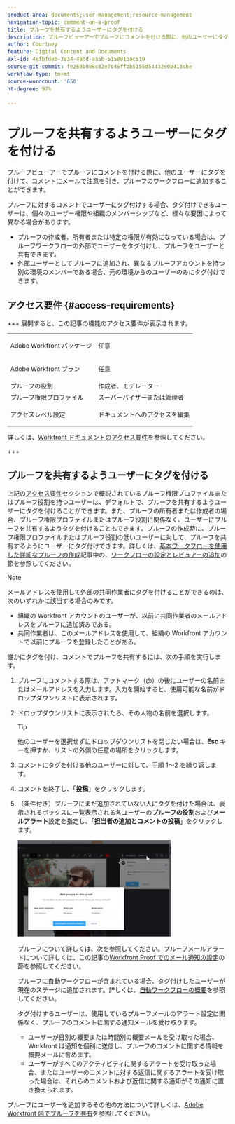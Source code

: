 ```yaml
---
product-area: documents;user-management;resource-management
navigation-topic: comment-on-a-proof
title: プルーフを共有するようユーザーにタグを付ける
description: プルーフビューアーでプルーフにコメントを付ける際に、他のユーザーにタグを付けて、コメントにメールで注意を引き、プルーフのワークフローに追加することができます。
author: Courtney
feature: Digital Content and Documents
exl-id: 4efbfdeb-3834-48dd-aa5b-515891bac519
source-git-commit: fe269b088c82e7045ffbb5155d54432e0b413cbe
workflow-type: tm+mt
source-wordcount: '650'
ht-degree: 97%

---
```


# プルーフを共有するようユーザーにタグを付ける

プルーフビューアーでプルーフにコメントを付ける際に、他のユーザーにタグを付けて、コメントにメールで注意を引き、プルーフのワークフローに追加することができます。

プルーフに対するコメントでユーザーにタグ付けする場合、タグ付けできるユーザーは、個々のユーザー権限や組織のメンバーシップなど、様々な要因によって異なる場合があります。

* プルーフの作成者、所有者または特定の権限が有効になっている場合は、プルーフワークフローの外部でユーザーをタグ付けし、プルーフをユーザーと共有できます。
* 外部ユーザーとしてプルーフに追加され、異なるプルーフアカウントを持つ別の環境のメンバーである場合、元の環境からのユーザーのみにタグ付けできます。<!--For more information, see [Proofing collaboration limitations with people outside of your organization](../../../../review-and-approve-work/proofing/tips-tricks-and-troubleshooting/collaboration-with-members-outside-of-your-organization.md)-->

## アクセス要件 {#access-requirements}

+++ 展開すると、この記事の機能のアクセス要件が表示されます。

<table style="table-layout:auto"> 
 <col> 
 <col> 
 <tbody> 
  <tr> 
   <td role="rowheader">Adobe Workfront パッケージ</td> 
   <td><p>任意</p> </td> 
  </tr> 
  <tr> 
   <td role="rowheader">Adobe Workfront プラン</td> 
   <td> <p>任意</p>
   </td> 
  </tr> 
  <tr data-mc-conditions=""> 
   <td role="rowheader">プルーフの役割</td> 
   <td>作成者、モデレーター</td> 
  </tr> 
  <tr data-mc-conditions=""> 
   <td role="rowheader">プルーフ権限プロファイル</td> 
   <td>スーパーバイザーまたは管理者</td> 
  </tr> 
  <tr data-mc-conditions=""> 
   <td role="rowheader">アクセスレベル設定</td> 
   <td> <p>ドキュメントへのアクセスを編集</p></td> 
  </tr> 
 </tbody> 
</table>

詳しくは、[Workfront ドキュメントのアクセス要件](/help/quicksilver/administration-and-setup/add-users/access-levels-and-object-permissions/access-level-requirements-in-documentation.md)を参照してください。

+++

## プルーフを共有するようユーザーにタグを付ける

上記の[アクセス要件](#access-requirements)セクションで概説されているプルーフ権限プロファイルまたはプルーフ役割を持つユーザーは、デフォルトで、プルーフを共有するようユーザーにタグを付けることができます。また、プルーフの所有者または作成者の場合、プルーフ権限プロファイルまたはプルーフ役割に関係なく、ユーザーにプルーフを共有するようタグを付けることもできます。プルーフの作成時に、プルーフ権限プロファイルまたはプルーフ役割の低いユーザーに対して、プルーフを共有するようにユーザーにタグ付けできます。詳しくは、[基本ワークフローを使用した詳細なプルーフの作成](../../../../review-and-approve-work/proofing/creating-proofs-within-workfront/configure-basic-proof-workflow.md)記事中の、[ワークフローの設定とレビュアーの追加](../../../../review-and-approve-work/proofing/creating-proofs-within-workfront/configure-basic-proof-workflow.md#configur)の節を参照してください。

>[!NOTE]
>
>メールアドレスを使用して外部の共同作業者にタグを付けることができるのは、次のいずれかに該当する場合のみです。
>* 組織の Workfront アカウントのユーザーが、以前に共同作業者のメールアドレスをプルーフに追加済みである。
>* 共同作業者は、このメールアドレスを使用して、組織の Workfront アカウントで以前にプルーフを登録したことがある。
>

誰かにタグを付け、コメントでプルーフを共有するには、次の手順を実行します。

1. プルーフにコメントする際は、アットマーク（@）の後にユーザーの名前またはメールアドレスを入力します。入力を開始すると、使用可能な名前がドロップダウンリストに表示されます。
1. ドロップダウンリストに表示されたら、その人物の名前を選択します。

   >[!TIP]
   >
   >他のユーザーを選択せずにドロップダウンリストを閉じたい場合は、**Esc** キーを押すか、リストの外側の任意の場所をクリックします。

1. コメントにタグを付ける他のユーザーに対して、手順 1～2 を繰り返します。
1. コメントを終了し、「**投稿**」をクリックします。
1. （条件付き）プルーフにまだ追加されていない人にタグを付けた場合は、表示されるボックスに一覧表示される各ユーザーの&#x200B;**プルーフの役割**&#x200B;および&#x200B;**メールアラート**&#x200B;設定を指定し、「**担当者の追加とコメントの投稿**」をクリックします。

   ![ プルーフにユーザーを追加 ](assets/add-people-to-proof-350x220.png)

   プルーフについて詳しくは、次を参照してください。プルーフメールアラートについて詳しくは、この記事の[Workfront Proof でのメール通知の設定](../../../../workfront-proof/wp-emailsntfctns/email-alerts/config-email-notification-settings-wp.md)の節を参照してください。

   プルーフに自動ワークフローが含まれている場合、タグ付けしたユーザーが現在のステージに追加されます。詳しくは、[自動ワークフローの概要](../../../../review-and-approve-work/proofing/proofing-overview/automated-workflow.md)を参照してください。

   タグ付けするユーザーは、使用しているプルーフメールのアラート設定に関係なく、プルーフのコメントに関する通知メールを受け取ります。

   * ユーザーが日別の概要または時間別の概要メールを受け取った場合、Workfront は通知を個別に送信し、プルーフのコメントに関する情報を概要メールに含めます。
   * ユーザーがすべてのアクティビティに関するアラートを受け取った場合、またはユーザーのコメントに対する返信に関するアラートを受け取った場合は、それらのコメントおよび返信に関する通知がその通知に置き換えられます。

プルーフにユーザーを追加するその他の方法について詳しくは、[Adobe Workfront 内でプルーフを共有](../../../../review-and-approve-work/proofing/managing-proofs-within-workfront/share-a-proof-in-workfront.md)を参照してください。
